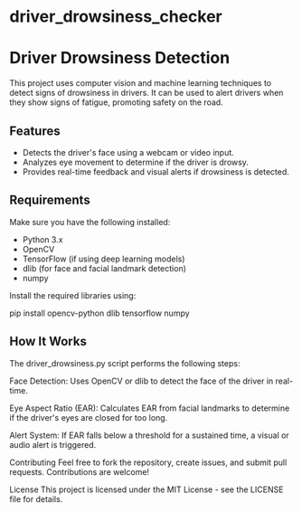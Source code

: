 # driver_drowsiness_checker
# Driver Drowsiness Detection

This project uses computer vision and machine learning techniques to detect signs of drowsiness in drivers. It can be used to alert drivers when they show signs of fatigue, promoting safety on the road.

## Features
- Detects the driver's face using a webcam or video input.
- Analyzes eye movement to determine if the driver is drowsy.
- Provides real-time feedback and visual alerts if drowsiness is detected.

## Requirements
Make sure you have the following installed:

- Python 3.x
- OpenCV
- TensorFlow (if using deep learning models)
- dlib (for face and facial landmark detection)
- numpy

Install the required libraries using:


pip install opencv-python dlib tensorflow numpy

## How It Works
The driver_drowsiness.py script performs the following steps:

Face Detection: Uses OpenCV or dlib to detect the face of the driver in real-time.

Eye Aspect Ratio (EAR): Calculates EAR from facial landmarks to determine if the driver's eyes are closed for too long.

Alert System: If EAR falls below a threshold for a sustained time, a visual or audio alert is triggered.

Contributing
Feel free to fork the repository, create issues, and submit pull requests. Contributions are welcome!

License
This project is licensed under the MIT License - see the LICENSE file for details.

